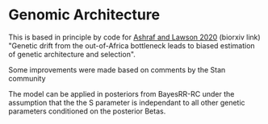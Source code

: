 # Genomic Architecture

This is based in principle by code for [Ashraf and Lawson 2020](https://www.biorxiv.org/content/10.1101/2020.08.17.254110v1) (biorxiv link) "Genetic drift from the out-of-Africa bottleneck leads to biased estimation of genetic architecture and selection".

Some improvements were made based on comments by the Stan community

The model can be applied in posteriors from BayesRR-RC under the assumption that the the S parameter is  independant to all other genetic parameters conditioned on the posterior Betas. 
